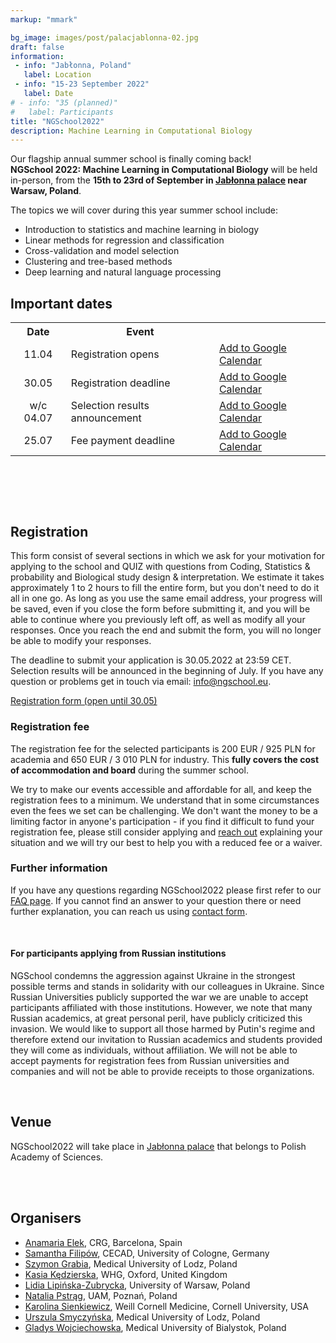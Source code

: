 ```yaml
---
markup: "mmark"

bg_image: images/post/palacjablonna-02.jpg
draft: false
information:
 - info: "Jabłonna, Poland"
   label: Location
 - info: "15-23 September 2022"
   label: Date
# - info: "35 (planned)"
#   label: Participants
title: "NGSchool2022"
description: Machine Learning in Computational Biology
---
```


Our flagship annual summer school is finally coming back!  
<b>NGSchool 2022: Machine Learning in Computational Biology</b> will be held in-person, from the <b>15th to 23rd of September in <a href="https://www.palacjablonna.pl/index.php" target="blank">Jabłonna palace</a> near Warsaw, Poland</b>.

The topics we will cover during this year summer school include:

* Introduction to statistics and machine learning in biology
* Linear methods for regression and classification 
* Cross-validation and model selection
* Clustering and tree-based methods
* Deep learning and natural language processing

## Important dates
<table class="table table-bordered table-striped">
  <tr>
    <th style="text-align: center">Date</th>
    <th style="text-align: center">Event</th>
    <th></th>
  </tr>
   <tr>
    <td class="date-td" style="text-align: center;">11.04</td>
    <td>Registration opens</td>
    <td>
      <a href="https://calendar.google.com/event?action=TEMPLATE&tmeid=MDB1bWx1czlvdXFmcGk1OWJnNTQxc2d1bXYgaW5mb0BuZ3NjaG9vbC5ldQ&tmsrc=info%40ngschool.eu" target="_blank" class="btn btn-primary">Add to Google Calendar <i class="far fa-calendar-plus"></i></a>
    </td>
  </tr>
  <tr>
    <td class="date-td" style="text-align: center;">30.05</td>
    <td>Registration deadline</td>
    <td>
      <a href="https://calendar.google.com/event?action=TEMPLATE&tmeid=MmlrcHFqbHRxMmY0dTlmNGU2am8xMXJmMXUgaW5mb0BuZ3NjaG9vbC5ldQ&tmsrc=info%40ngschool.eu" target="_blank" class="btn btn-primary">Add to Google Calendar <i class="far fa-calendar-plus"></i></a>
    </td>
  </tr>
  <tr>
    <td class="date-td" style="text-align: center;">w/c 04.07</td>
    <td>Selection results announcement</td>
    <td>
      <a href="https://calendar.google.com/event?action=TEMPLATE&tmeid=MWNnZ2NsdWJmNGJzZW5kaGh2ZXY4aHNzazEgaW5mb0BuZ3NjaG9vbC5ldQ&tmsrc=info%40ngschool.eu" target="_blank" class="btn btn-primary">Add to Google Calendar <i class="far fa-calendar-plus"></i></a>
    </td>
  </tr>
  <tr>
    <td class="date-td" style="text-align: center;">25.07</td>
    <td>Fee payment deadline</td>
    <td>
      <a href="https://calendar.google.com/event?action=TEMPLATE&tmeid=MDlsbGgzbHZpZThsODB2aXNjZzAyYWhuYTQgaW5mb0BuZ3NjaG9vbC5ldQ&tmsrc=info%40ngschool.eu" target="_blank" class="btn btn-primary">Add to Google Calendar <i class="far fa-calendar-plus"></i></a>
    </td>
  </tr>
</table>

<br>

<!-- Countdown -->
<div class="alert alert-info">
<h2 id="demo" class="text-center"></h2>

<script>
// Set the date we're counting down to
var countDownDate = new Date("Sep 15, 2022 12:00:00").getTime();

// Update the count down every 1 second
var x = setInterval(function() {

  // Get today's date and time
  var now = new Date().getTime();

  // Find the distance between now and the count down date
  var distance = countDownDate - now;

  // Time calculations for days, hours, minutes and seconds
  var days = Math.floor(distance / (1000 * 60 * 60 * 24));
  var hours = Math.floor((distance % (1000 * 60 * 60 * 24)) / (1000 * 60 * 60));
  var minutes = Math.floor((distance % (1000 * 60 * 60)) / (1000 * 60));
  var seconds = Math.floor((distance % (1000 * 60)) / 1000);

  // Display the result in the element with id="demo"
  document.getElementById("demo").innerHTML = "NGSchool2022 starts in " + days + " days " + hours + " hours "
  + minutes + " min and " + seconds + " sec!";

  // If the count down is finished, write some text
  if (distance < 0) {
    clearInterval(x);
    document.getElementById("demo").innerHTML = "NGSchool2022 is here!";
  }
}, 1000);
</script>

</div>

<br>

## Registration

This form consist of several sections in which we ask for your motivation for applying to the school and QUIZ with questions from Coding, Statistics & probability and Biological study design & interpretation. We estimate it takes approximately 1 to 2 hours to fill the entire form, but you don't need to do it all in one go. As long as you use the same email address, your progress will be saved, even if you close the form before submitting it, and you will be able to continue where you previously left off, as well as modify all your responses. Once you reach the end and submit the form, you will no longer be able to modify your responses.

The deadline to submit your application is 30.05.2022 at 23:59 CET. Selection results will be announced in the beginning of July. If you have any question or problems get in touch via email: info@ngschool.eu.

<a href="https://forms.gle/cYtJWA7bi5RRywWA7" target="_blank" class="btn btn-success btn-lg btn-block" style="width: 40%; margin: 0 auto;">Registration form (open until 30.05) <i class="fas fa-play"></i></a>


### Registration fee

The registration fee for the selected participants is 200 EUR / 925 PLN for academia and 650 EUR / 3 010 PLN for industry. This **fully covers the cost of accommodation and board** during the summer school.

We try to make our events accessible and affordable for all, and keep the registration fees to a minimum. We understand that in some circumstances even the fees we set can be challenging. We don't want the money to be a limiting factor in anyone's participation - if you find it difficult to fund your registration fee, please still consider applying and [reach out](info@ngschool.eu) explaining your situation and we will try our best to help you with a reduced fee or a waiver.

### Further information

If you have any questions regarding NGSchool2022 please first refer to our [FAQ page](/faq). If you cannot find an answer to your question there or need further explanation, you can reach us using [contact form](/contact).

<br>

<div class="alert alert-warning text-justify">
<h4 class="text-center">For participants applying from Russian institutions</h4>

NGSchool condemns the aggression against Ukraine in the strongest possible terms and stands in solidarity with our colleagues in Ukraine. Since Russian Universities publicly supported the war we are unable to accept participants affiliated with those institutions. However, we note that many Russian academics, at great personal peril, have publicly criticized this invasion. We would like to support all those harmed by Putin's regime and therefore extend our invitation to Russian academics and students provided they will come as individuals, without affiliation. We will not be able to accept payments for registration fees from Russian universities and companies and will not be able to provide receipts to those organizations.

</div>

<br>

## Venue
NGSchool2022 will take place in <a href="https://www.palacjablonna.pl/index.php" target="blank">Jabłonna palace</a> that belongs to Polish Academy of Sciences.

<div class="row">
  <div class="col-md-4">
    <img class="img-responsive w-100" src="/images/post/palacjablonna-05.jpg" alt="">
  </div>
  <div class="col-md-4">
    <img class="img-responsive w-100" src="/images/post/palacjablonna-03.jpg" alt="">
  </div>
  <div class="col-md-4">
    <img class="img-responsive w-100" src="/images/post/palacjablonna-04.jpg" alt="">
  </div>
</div>
<br>
<div class="row">
  <div class="col-md-4">
    <img class="img-responsive w-100" src="/images/post/palacjablonna-06.jpg" alt="">
  </div>
  <div class="col-md-4">
    <img class="img-responsive w-100" src="/images/post/palacjablonna-08.jpg" alt="">
  </div>
  <div class="col-md-4">
    <img class="img-responsive w-100" src="/images/post/palacjablonna-07.jpg" alt="">
  </div>
</div>

<br>

## Organisers
* [Anamaria Elek](/people/anamaria-elek), CRG, Barcelona, Spain  
* [Samantha Filipów](/people/samantha-filipow), CECAD, University of Cologne, Germany
* [Szymon Grabia](/people/szymon-grabia), Medical University of Lodz, Poland
* [Kasia Kędzierska](/people/kasia-kedzierska), WHG, Oxford, United Kingdom  
* [Lidia Lipińska-Zubrycka](/people/lidia-lipinska), University of Warsaw, Poland  
* [Natalia Pstrąg](/people/natalia-pstrag), UAM, Poznań, Poland  
* [Karolina Sienkiewicz](/people/karolina-sienkiewicz), Weill Cornell Medicine, Cornell University, USA  
* [Urszula Smyczyńska](/people/urszula-smyczynska), Medical University of Lodz, Poland  
* [Gladys Wojciechowska](/people/gladys-langi), Medical University of Bialystok, Poland 
